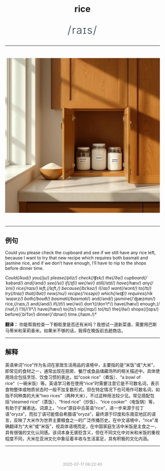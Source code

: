 <div align="center">

# rice

<div style="margin: 30px 0;">
<h1 style="font-size: 2.5em; font-weight: 300; letter-spacing: 2px; margin: 0; color: #2c3e50;">
/raɪs/
</h1>
</div>

</div>

---

<div align="center" style="margin: 40px 0;">

![rice](images/rice.png)

</div>

---

## 例句

Could you please check the cupboard and see if we still have any rice left, because I want to try that new recipe which requires both basmati and jasmine rice, and if we don’t have enough, I’ll have to nip to the shops before dinner time.

*Could(/kʊd/) you(/ju/) please(/pliz/) check(/ʧɛk/) the(/ðə/) cupboard(/ˈkəbərd/) and(/ənd/) see(/si/) if(/ɪf/) we(/wi/) still(/stɪl/) have(/hæv/) any(/ˈɛni/) rice(/raɪs/) left,(/lɛft,/) because(/bɪˈkəz/) I(/aɪ/) want(/wɔnt/) to(/tɪ/) try(/traɪ/) that(/ðət/) new(/nu/) recipe(/ˈrɛsəpi/) which(/wɪʧ/) requires(/rikˈwaɪərz/) both(/boʊθ/) basmati(/basmati*/) and(/ənd/) jasmine(/ˈʤæzmɪn/) rice,(/raɪs,/) and(/ənd/) if(/ɪf/) we(/wi/) don’t(/don’t*/) have(/hæv/) enough,(/ɪˈnəf,/) I’ll(/i’ll*/) have(/hæv/) to(/tɪ/) nip(/nɪp/) to(/tɪ/) the(/ðə/) shops(/ʃɑps/) before(/ˌbiˈfɔr/) dinner(/ˈdɪnər/) time.(/taɪm./)*

**翻译：** 你能帮我检查一下橱柜里是否还有米吗？我想试一道新菜谱，需要用巴斯马蒂米和茉莉香米。如果米不够的话，我得在晚饭前去趟商店。

---

## 解释

英语单词“rice”作为名词在家居生活用品的语境中，主要指的是“米饭”或“大米”，即常见的食材之一，通常出现在厨房、餐厅或食品储藏场所的相关描述中。具体使用场合包括烹饪、饮食习惯的表达，如“cook rice”（煮饭）、“a bowl of rice”（一碗米饭）等。英语学习者在使用“rice”时需要注意它是不可数名词，表示食物整体或物质状态时一般不加复数形式，但在特定情况下也可用作可数名词，如指不同种类的大米“two rices”（两种大米），不过这种用法较少见。常见搭配包括“steamed rice”（蒸饭）、“fried rice”（炒饭）、“rice cooker”（电饭锅）等，有助于扩展表达。词源上，“rice”源自中古英语“rice”，进一步来源于拉丁语“oryza”，而拉丁语可能借自希腊语“oryza”，最终源于印度和东南亚地区的语言，反映了大米作为世界主要粮食之一的广泛传播历史。在中文语境中，“rice”准确翻译为“大米”或“米饭”，视具体语境而定，在中国家庭生活中米饭是主食之一，具有很强的文化认同感。该词本身无褒贬含义，但在不同文化中对米和米饭的重视程度不同，大米在亚洲文化中象征着丰收与生活富足，具有积极的文化内涵。


---

<div align="center" style="margin-top: 50px;">
<small style="color: #999; font-size: 0.9em;">2025-07-17 06:22:40</small>
</div>
